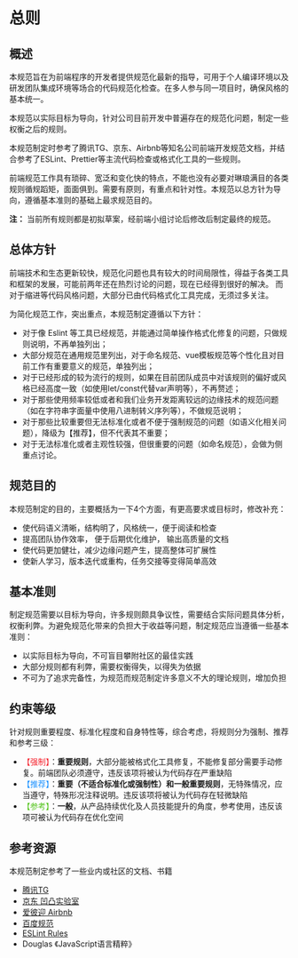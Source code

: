 # 总则
## 概述

本规范旨在为前端程序的开发者提供规范化最新的指导，可用于个人编译环境以及研发团队集成环境等场合的代码规范化检查。在多人参与同一项目时，确保风格的基本统一。

本规范以实际目标为导向，针对公司目前开发中普遍存在的规范化问题，制定一些权衡之后的规则。

本规范制定时参考了腾讯TG、京东、Airbnb等知名公司前端开发规范文档，并结合参考了ESLint、Prettier等主流代码检查或格式化工具的一些规则。

前端规范工作具有琐碎、宽泛和变化快的特点，不能也没有必要对琳琅满目的各类规则循规蹈矩，面面俱到。需要有原则，有重点和针对性。本规范以总方针为导向，遵循基本准则的基础上最求规范目的。

 **注：** 当前所有规则都是初拟草案，经前端小组讨论后修改后制定最终的规范。

## 总体方针

前端技术和生态更新较快，规范化问题也具有较大的时间局限性，得益于各类工具和框架的发展，可能前两年还在热烈讨论的问题，现在已经得到很好的解决。
而对于缩进等代码风格问题，大部分已由代码格式化工具完成，无须过多关注。

为简化规范工作，突出重点，本规范制定遵循以下方针：
- 对于像 Eslint 等工具已经规范，并能通过简单操作格式化修复的问题，只做规则说明，不再单独列出；
- 大部分规范在通用规范里列出，对于命名规范、vue模板规范等个性化且对目前工作有重要意义的规范，单独列出；
- 对于已经形成的较为流行的规则，如果在目前团队成员中对该规则的偏好或风格已经高度一致（如使用let/const代替var声明等），不再赘述；
- 对于那些使用频率较低或者和我们业务开发距离较远的边缘技术的规范问题（如在字符串字面量中使用八进制转义序列等），不做规范说明；
- 对于那些比较重要但无法标准化或者不便于强制规范的问题（如语义化相关问题），降级为【推荐】，但不代表其不重要；
- 对于无法标准化或者主观性较强，但很重要的问题（如命名规范），会做为侧重点讨论。
## 规范目的

本规范制定的目的，主要概括为一下4个方面，有更高要求或目标时，修改补充：
- 使代码语义清晰，结构明了，风格统一，便于阅读和检查
- 提高团队协作效率， 便于后期优化维护， 输出高质量的文档
- 使代码更加健壮，减少边缘问题产生，提高整体可扩展性
- 使新人学习，版本迭代或重构，任务交接等变得简单高效

## 基本准则

制定规范需要以目标为导向，许多规则颇具争议性，需要结合实际问题具体分析，权衡利弊。为避免规范化带来的负担大于收益等问题，制定规范应当遵循一些基本准则：
- 以实际目标为导向，不可盲目攀附社区的最佳实践
- 大部分规则都有利弊，需要权衡得失，以得失为依据
- 不可为了追求完备性，为规范而规范制定许多意义不大的理论规则，增加负担

## 约束等级

针对规则重要程度、标准化程度和自身特性等，综合考虑，将规则分为强制、推荐和参考三级：

- <font color=#f5222d>【强制】</font>：**重要规则**，大部分能被格式化工具修复，不能修复部分需要手动修复。前端团队必须遵守，违反该项将被认为代码存在严重缺陷
- <font color=#1890ff>【推荐】</font>：**重要（不适合标准化或强制性）和一般重要规则**，无特殊情况，应当遵守，特殊形况注释说明。违反该项将被认为代码存在轻微缺陷
- <font color=#52c41a>【参考】</font>：**一般**，从产品持续优化及人员技能提升的角度，参考使用，违反该项可被认为代码存在优化空间

## 参考资源
本规范制定参考了一些业内或社区的文档、书籍
- [腾讯TG](https://tgideas.qq.com/doc/frontend/)
- [京东 凹凸实验室](https://guide.aotu.io/index.html)
- [爱彼迎 Airbnb](https://github.com/BingKui/javascript-zh)
- [百度规范](https://github.com/ecomfe/spec/blob/master/javascript-style-guide.md)
- [ESLint Rules](https://eslint.bootcss.com/docs/rules/)
- Douglas 《JavaScript语言精粹》